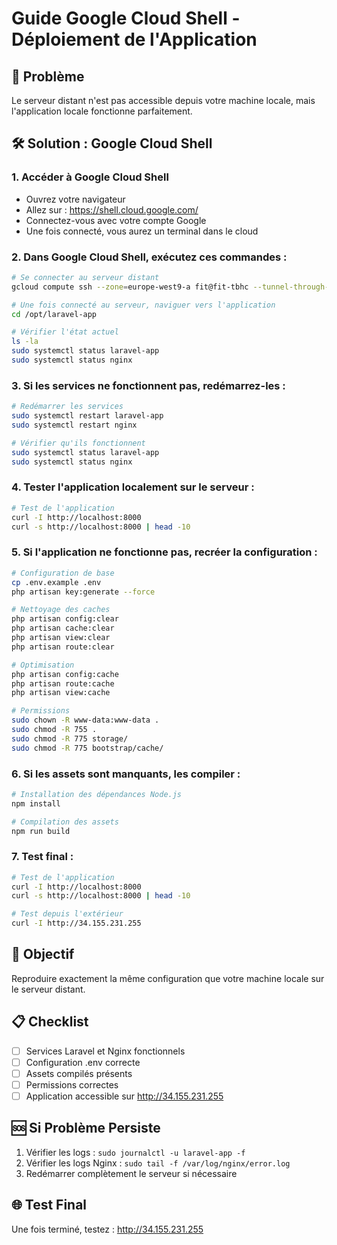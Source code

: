 # Guide Google Cloud Shell - Déploiement de l'Application

## 🚨 Problème

Le serveur distant n'est pas accessible depuis votre machine locale, mais l'application locale fonctionne parfaitement.

## 🛠️ Solution : Google Cloud Shell

### 1. Accéder à Google Cloud Shell

-   Ouvrez votre navigateur
-   Allez sur : https://shell.cloud.google.com/
-   Connectez-vous avec votre compte Google
-   Une fois connecté, vous aurez un terminal dans le cloud

### 2. Dans Google Cloud Shell, exécutez ces commandes :

```bash
# Se connecter au serveur distant
gcloud compute ssh --zone=europe-west9-a fit@fit-tbhc --tunnel-through-iap

# Une fois connecté au serveur, naviguer vers l'application
cd /opt/laravel-app

# Vérifier l'état actuel
ls -la
sudo systemctl status laravel-app
sudo systemctl status nginx
```

### 3. Si les services ne fonctionnent pas, redémarrez-les :

```bash
# Redémarrer les services
sudo systemctl restart laravel-app
sudo systemctl restart nginx

# Vérifier qu'ils fonctionnent
sudo systemctl status laravel-app
sudo systemctl status nginx
```

### 4. Tester l'application localement sur le serveur :

```bash
# Test de l'application
curl -I http://localhost:8000
curl -s http://localhost:8000 | head -10
```

### 5. Si l'application ne fonctionne pas, recréer la configuration :

```bash
# Configuration de base
cp .env.example .env
php artisan key:generate --force

# Nettoyage des caches
php artisan config:clear
php artisan cache:clear
php artisan view:clear
php artisan route:clear

# Optimisation
php artisan config:cache
php artisan route:cache
php artisan view:cache

# Permissions
sudo chown -R www-data:www-data .
sudo chmod -R 755 .
sudo chmod -R 775 storage/
sudo chmod -R 775 bootstrap/cache/
```

### 6. Si les assets sont manquants, les compiler :

```bash
# Installation des dépendances Node.js
npm install

# Compilation des assets
npm run build
```

### 7. Test final :

```bash
# Test de l'application
curl -I http://localhost:8000
curl -s http://localhost:8000 | head -10

# Test depuis l'extérieur
curl -I http://34.155.231.255
```

## 🎯 Objectif

Reproduire exactement la même configuration que votre machine locale sur le serveur distant.

## 📋 Checklist

-   [ ] Services Laravel et Nginx fonctionnels
-   [ ] Configuration .env correcte
-   [ ] Assets compilés présents
-   [ ] Permissions correctes
-   [ ] Application accessible sur http://34.155.231.255

## 🆘 Si Problème Persiste

1. Vérifier les logs : `sudo journalctl -u laravel-app -f`
2. Vérifier les logs Nginx : `sudo tail -f /var/log/nginx/error.log`
3. Redémarrer complètement le serveur si nécessaire

## 🌐 Test Final

Une fois terminé, testez : http://34.155.231.255
